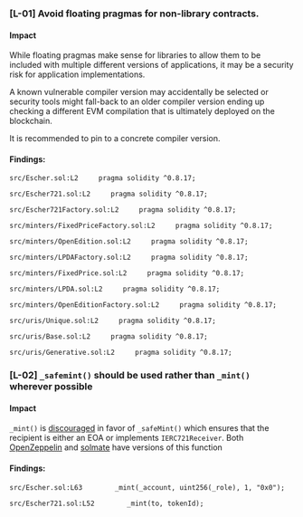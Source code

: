 ### [L-01] Avoid floating pragmas for non-library contracts.


#### Impact
While floating pragmas make sense for libraries to allow them to be included with multiple different versions of applications, it may be a security risk for application implementations.

A known vulnerable compiler version may accidentally be selected or security tools might fall-back to an older compiler version ending up checking a different EVM compilation that is ultimately deployed on the blockchain.

It is recommended to pin to a concrete compiler version.

#### Findings:
```
src/Escher.sol:L2     pragma solidity ^0.8.17;

src/Escher721.sol:L2     pragma solidity ^0.8.17;

src/Escher721Factory.sol:L2     pragma solidity ^0.8.17;

src/minters/FixedPriceFactory.sol:L2     pragma solidity ^0.8.17;

src/minters/OpenEdition.sol:L2     pragma solidity ^0.8.17;

src/minters/LPDAFactory.sol:L2     pragma solidity ^0.8.17;

src/minters/FixedPrice.sol:L2     pragma solidity ^0.8.17;

src/minters/LPDA.sol:L2     pragma solidity ^0.8.17;

src/minters/OpenEditionFactory.sol:L2     pragma solidity ^0.8.17;

src/uris/Unique.sol:L2     pragma solidity ^0.8.17;

src/uris/Base.sol:L2     pragma solidity ^0.8.17;

src/uris/Generative.sol:L2     pragma solidity ^0.8.17;

```

### [L-02] ```_safemint()``` should be used rather than ```_mint()``` wherever possible


#### Impact
```_mint()``` is [discouraged](https://github.com/OpenZeppelin/openzeppelin-contracts/blob/d4d8d2ed9798cc3383912a23b5e8d5cb602f7d4b/contracts/token/ERC721/ERC721.sol#L271) in favor of ```_safeMint()``` which ensures that the recipient is either an EOA or implements ```IERC721Receiver```. Both [OpenZeppelin](https://github.com/OpenZeppelin/openzeppelin-contracts/blob/d4d8d2ed9798cc3383912a23b5e8d5cb602f7d4b/contracts/token/ERC721/ERC721.sol#L238-L250) and [solmate](https://github.com/transmissions11/solmate/blob/4eaf6b68202e36f67cab379768ac6be304c8ebde/src/tokens/ERC721.sol#L180) have versions of this function


#### Findings:
```
src/Escher.sol:L63        _mint(_account, uint256(_role), 1, "0x0");

src/Escher721.sol:L52        _mint(to, tokenId);

```

